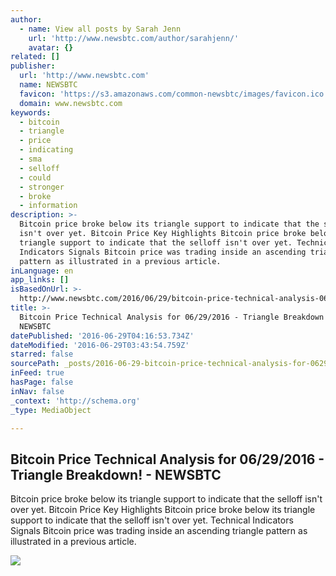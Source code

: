 ```yaml
---
author:
  - name: View all posts by Sarah Jenn
    url: 'http://www.newsbtc.com/author/sarahjenn/'
    avatar: {}
related: []
publisher:
  url: 'http://www.newsbtc.com'
  name: NEWSBTC
  favicon: 'https://s3.amazonaws.com/common-newsbtc/images/favicon.ico'
  domain: www.newsbtc.com
keywords:
  - bitcoin
  - triangle
  - price
  - indicating
  - sma
  - selloff
  - could
  - stronger
  - broke
  - information
description: >-
  Bitcoin price broke below its triangle support to indicate that the selloff
  isn't over yet. Bitcoin Price Key Highlights Bitcoin price broke below its
  triangle support to indicate that the selloff isn't over yet. Technical
  Indicators Signals Bitcoin price was trading inside an ascending triangle
  pattern as illustrated in a previous article.
inLanguage: en
app_links: []
isBasedOnUrl: >-
  http://www.newsbtc.com/2016/06/29/bitcoin-price-technical-analysis-06292016-triangle-breakdown/
title: >-
  Bitcoin Price Technical Analysis for 06/29/2016 - Triangle Breakdown! -
  NEWSBTC
datePublished: '2016-06-29T04:16:53.734Z'
dateModified: '2016-06-29T03:43:54.759Z'
starred: false
sourcePath: _posts/2016-06-29-bitcoin-price-technical-analysis-for-06292016-triangle-b.md
inFeed: true
hasPage: false
inNav: false
_context: 'http://schema.org'
_type: MediaObject

---
```

<article style=""><h1>Bitcoin Price Technical Analysis for 06/29/2016 - Triangle Breakdown! - NEWSBTC</h1><p>Bitcoin price broke below its triangle support to indicate that the selloff isn't over yet. Bitcoin Price Key Highlights Bitcoin price broke below its triangle support to indicate that the selloff isn't over yet. Technical Indicators Signals Bitcoin price was trading inside an ascending triangle pattern as illustrated in a previous article.</p><img src="http://s3.amazonaws.com/main-newsbtc-images/2016/06/29032934/160629_bitcoin.png" /></article>